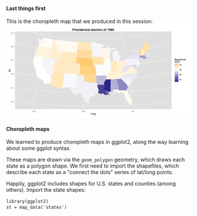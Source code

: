 #### Last things first
This is the choropleth map that we produced in this session:
![Final choropleth](img/map.png)


#### Choropleth maps
We learned to produce choropleth maps in ggplot2, along the way learning about some ggplot syntax.

These maps are drawn via the `geom_polygon` geometry, which draws each state as a polygon shape. We first need to import the shapefiles, which describe each state as a "connect the dots" series of lat/long points.

Happily, ggplot2 includes shapes for U.S. states and counties (among others). Import the state shapes:

```
library(ggplot2)
st = map_data('states')
```

